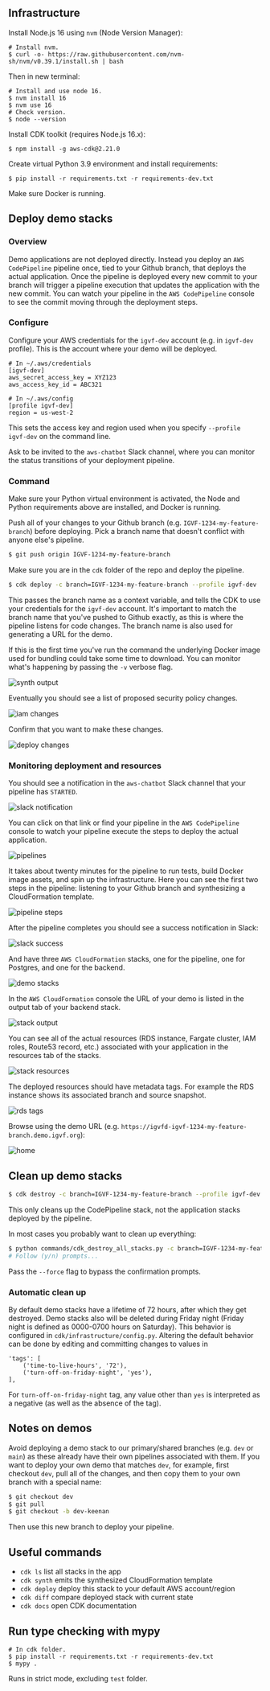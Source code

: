 ## Infrastructure

Install Node.js 16 using `nvm` (Node Version Manager):

```
# Install nvm.
$ curl -o- https://raw.githubusercontent.com/nvm-sh/nvm/v0.39.1/install.sh | bash
```

Then in new terminal:

```
# Install and use node 16.
$ nvm install 16
$ nvm use 16
# Check version.
$ node --version
```

Install CDK toolkit (requires Node.js 16.x):

```
$ npm install -g aws-cdk@2.21.0
```

Create virtual Python 3.9 environment and install requirements:

```
$ pip install -r requirements.txt -r requirements-dev.txt
```

Make sure Docker is running.

## Deploy demo stacks

### Overview

Demo applications are not deployed directly. Instead you deploy an `AWS CodePipeline` pipeline once, tied to your Github branch, that deploys the actual application. Once the pipeline is deployed every new commit to your branch will trigger a pipeline execution that updates the application with the new commit. You can watch your pipeline in the `AWS CodePipeline` console to see the commit moving through the deployment steps.

### Configure

Configure your AWS credentials for the `igvf-dev` account (e.g. in `igvf-dev` profile). This is the account where your demo will be deployed.

```
# In ~/.aws/credentials
[igvf-dev]
aws_secret_access_key = XYZ123
aws_access_key_id = ABC321
```

```
# In ~/.aws/config
[profile igvf-dev]
region = us-west-2
```

This sets the access key and region used when you specify `--profile igvf-dev` on the command line.

Ask to be invited to the `aws-chatbot` Slack channel, where you can monitor the status transitions of your deployment pipeline.

### Command

Make sure your Python virtual environment is activated, the Node and Python requirements above are installed, and Docker is running.

Push all of your changes to your Github branch (e.g. `IGVF-1234-my-feature-branch`) before deploying. Pick a branch name that doesn't conflict with anyone else's pipeline.

```bash
$ git push origin IGVF-1234-my-feature-branch
```

Make sure you are in the `cdk` folder of the repo and deploy the pipeline.

```bash
$ cdk deploy -c branch=IGVF-1234-my-feature-branch --profile igvf-dev
```

This passes the branch name as a context variable, and tells the CDK to use your credentials for the `igvf-dev` account. It's important to match the branch name that you've pushed to Github exactly, as this is where the pipeline listens for code changes. The branch name is also used for generating a URL for the demo.

If this is the first time you've run the command the underlying Docker image used for bundling could take some time to download. You can monitor what's happening by passing the `-v` verbose flag.

![synth output](images/synth_demo.png)

Eventually you should see a list of proposed security policy changes.

![iam changes](images/iam_changes.png)

Confirm that you want to make these changes.

![deploy changes](images/deploy_changes.png)

### Monitoring deployment and resources

You should see a notification in the `aws-chatbot` Slack channel that your pipeline has `STARTED`.

![slack notification](images/pipeline_started.png)

You can click on that link or find your pipeline in the `AWS CodePipeline` console to watch your pipeline execute the steps to deploy the actual application.

![pipelines](images/pipelines.png)

It takes about twenty minutes for the pipeline to run tests, build Docker image assets, and spin up the infrastructure. Here you can see the first two steps in the pipeline: listening to your Github branch and synthesizing a CloudFormation template.

![pipeline steps](images/pipeline_steps.png)

After the pipeline completes you should see a success notification in Slack:

![slack success](images/pipeline_succeeded.png)

And have three `AWS CloudFormation` stacks, one for the pipeline, one for Postgres, and one for the backend.

![demo stacks](images/demo_stacks.png)

In the `AWS CloudFormation` console the URL of your demo is listed in the output tab of your backend stack.

![stack output](images/stack_output.png)

You can see all of the actual resources (RDS instance, Fargate cluster, IAM roles, Route53 record, etc.) associated with your application in the resources tab of the stacks.

![stack resources](images/stack_resources.png)

The deployed resources should have metadata tags. For example the RDS instance shows its associated branch and source snapshot.

![rds tags](images/rds_tags.png)

Browse using the demo URL (e.g. `https://igvfd-igvf-1234-my-feature-branch.demo.igvf.org`):

![home](images/home.png)

## Clean up demo stacks

```bash
$ cdk destroy -c branch=IGVF-1234-my-feature-branch --profile igvf-dev
```

This only cleans up the CodePipeline stack, not the application stacks deployed by the pipeline.

In most cases you probably want to clean up everything:

```bash
$ python commands/cdk_destroy_all_stacks.py -c branch=IGVF-1234-my-feature-branch --profile igvf-dev
# Follow (y/n) prompts...
```

Pass the `--force` flag to bypass the confirmation prompts.

### Automatic clean up

By default demo stacks have a lifetime of 72 hours, after which they get destroyed. Demo stacks also will be deleted during Friday night (Friday night is defined as 0000-0700 hours on Saturday). This behavior is configured in `cdk/infrastructure/config.py`. Altering the default behavior can be done by editing and committing changes to values in
```
'tags': [
    ('time-to-live-hours', '72'),
    ('turn-off-on-friday-night', 'yes'),
],
```
For `turn-off-on-friday-night` tag, any value other than `yes` is interpreted as a negative (as well as the absence of the tag).

## Notes on demos

Avoid deploying a demo stack to our primary/shared branches (e.g. `dev` or `main`) as these already have their own pipelines associated with them. If you want to deploy your own demo that matches `dev`, for example, first checkout `dev`, pull all of the changes, and then copy them to your own branch with a special name:

```bash
$ git checkout dev
$ git pull
$ git checkout -b dev-keenan
```

Then use this new branch to deploy your pipeline.

## Useful commands

 * `cdk ls`          list all stacks in the app
 * `cdk synth`       emits the synthesized CloudFormation template
 * `cdk deploy`      deploy this stack to your default AWS account/region
 * `cdk diff`        compare deployed stack with current state
 * `cdk docs`        open CDK documentation

## Run type checking with mypy
```
# In cdk folder.
$ pip install -r requirements.txt -r requirements-dev.txt
$ mypy .
```
Runs in strict mode, excluding `test` folder.

